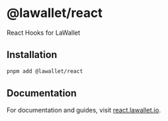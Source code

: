 # @lawallet/react

React Hooks for LaWallet

## Installation

```bash
pnpm add @lawallet/react
```

## Documentation

For documentation and guides, visit [react.lawallet.io](https://react.lawallet.io).
